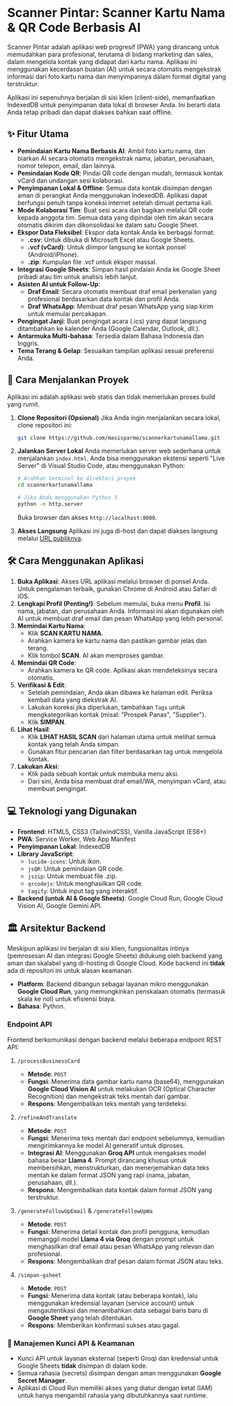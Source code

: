 # Scanner Pintar: Scanner Kartu Nama & QR Code Berbasis AI

Scanner Pintar adalah aplikasi web progresif (PWA) yang dirancang untuk memudahkan para profesional, terutama di bidang marketing dan sales, dalam mengelola kontak yang didapat dari kartu nama. Aplikasi ini menggunakan kecerdasan buatan (AI) untuk secara otomatis mengekstrak informasi dari foto kartu nama dan menyimpannya dalam format digital yang terstruktur.

Aplikasi ini sepenuhnya berjalan di sisi klien (client-side), memanfaatkan IndexedDB untuk penyimpanan data lokal di browser Anda. Ini berarti data Anda tetap pribadi dan dapat diakses bahkan saat offline.

## ✨ Fitur Utama

- **Pemindaian Kartu Nama Berbasis AI**: Ambil foto kartu nama, dan biarkan AI secara otomatis mengekstrak nama, jabatan, perusahaan, nomor telepon, email, dan lainnya.
- **Pemindaian Kode QR**: Pindai QR code dengan mudah, termasuk kontak vCard dan undangan sesi kolaborasi.
- **Penyimpanan Lokal & Offline**: Semua data kontak disimpan dengan aman di perangkat Anda menggunakan IndexedDB. Aplikasi dapat berfungsi penuh tanpa koneksi internet setelah dimuat pertama kali.
- **Mode Kolaborasi Tim**: Buat sesi acara dan bagikan melalui QR code kepada anggota tim. Semua data yang dipindai oleh tim akan secara otomatis dikirim dan dikonsolidasi ke dalam satu Google Sheet.
- **Ekspor Data Fleksibel**: Ekspor data kontak Anda ke berbagai format:
  - **.csv**: Untuk dibuka di Microsoft Excel atau Google Sheets.
  - **.vcf (vCard)**: Untuk diimpor langsung ke kontak ponsel (Android/iPhone).
  - **.zip**: Kumpulan file .vcf untuk ekspor massal.
- **Integrasi Google Sheets**: Simpan hasil pindaian Anda ke Google Sheet pribadi atau tim untuk analisis lebih lanjut.
- **Asisten AI untuk Follow-Up**:
  - **Draf Email**: Secara otomatis membuat draf email perkenalan yang profesional berdasarkan data kontak dan profil Anda.
  - **Draf WhatsApp**: Membuat draf pesan WhatsApp yang siap kirim untuk memulai percakapan.
- **Pengingat Janji**: Buat pengingat acara (.ics) yang dapat langsung ditambahkan ke kalender Anda (Google Calendar, Outlook, dll.).
- **Antarmuka Multi-bahasa**: Tersedia dalam Bahasa Indonesia dan Inggris.
- **Tema Terang & Gelap**: Sesuaikan tampilan aplikasi sesuai preferensi Anda.

## 🚀 Cara Menjalankan Proyek

Aplikasi ini adalah aplikasi web statis dan tidak memerlukan proses build yang rumit.

1.  **Clone Repositori (Opsional)**
    Jika Anda ingin menjalankan secara lokal, clone repositori ini:
    ```bash
    git clone https://github.com/masisparmo/scannerkartunamallama.git
    ```

2.  **Jalankan Server Lokal**
    Anda memerlukan server web sederhana untuk menjalankan `index.html`. Anda bisa menggunakan ekstensi seperti "Live Server" di Visual Studio Code, atau menggunakan Python:
    ```bash
    # Arahkan terminal ke direktori proyek
    cd scannerkartunamallama

    # Jika Anda menggunakan Python 3
    python -m http.server
    ```
    Buka browser dan akses `http://localhost:8000`.

3.  **Akses Langsung**
    Aplikasi ini juga di-host dan dapat diakses langsung melalui [URL publiknya](https://scanner-pintar.isparmo.com/).

## 🛠️ Cara Menggunakan Aplikasi

1.  **Buka Aplikasi**: Akses URL aplikasi melalui browser di ponsel Anda. Untuk pengalaman terbaik, gunakan Chrome di Android atau Safari di iOS.
2.  **Lengkapi Profil (Penting!)**: Sebelum memulai, buka menu **Profil**. Isi nama, jabatan, dan perusahaan Anda. Informasi ini akan digunakan oleh AI untuk membuat draf email dan pesan WhatsApp yang lebih personal.
3.  **Memindai Kartu Nama**:
    - Klik **SCAN KARTU NAMA**.
    - Arahkan kamera ke kartu nama dan pastikan gambar jelas dan terang.
    - Klik tombol **SCAN**. AI akan memproses gambar.
4.  **Memindai QR Code**:
    - Arahkan kamera ke QR code. Aplikasi akan mendeteksinya secara otomatis.
5.  **Verifikasi & Edit**:
    - Setelah pemindaian, Anda akan dibawa ke halaman edit. Periksa kembali data yang diekstrak AI.
    - Lakukan koreksi jika diperlukan, tambahkan `Tags` untuk mengkategorikan kontak (misal: "Prospek Panas", "Supplier").
    - Klik **SIMPAN**.
6.  **Lihat Hasil**:
    - Klik **LIHAT HASIL SCAN** dari halaman utama untuk melihat semua kontak yang telah Anda simpan.
    - Gunakan fitur pencarian dan filter berdasarkan tag untuk mengelola kontak.
7.  **Lakukan Aksi**:
    - Klik pada sebuah kontak untuk membuka menu aksi.
    - Dari sini, Anda bisa membuat draf email/WA, menyimpan vCard, atau membuat pengingat.

## 💻 Teknologi yang Digunakan

-   **Frontend**: HTML5, CSS3 (TailwindCSS), Vanilla JavaScript (ES6+)
-   **PWA**: Service Worker, Web App Manifest
-   **Penyimpanan Lokal**: IndexedDB
-   **Library JavaScript**:
    -   `lucide-icons`: Untuk ikon.
    -   `jsQR`: Untuk pemindaian QR code.
    -   `jszip`: Untuk membuat file .zip.
    -   `qrcodejs`: Untuk menghasilkan QR code.
    -   `tagify`: Untuk input tag yang interaktif.
-   **Backend (untuk AI & Google Sheets)**: Google Cloud Run, Google Cloud Vision AI, Google Gemini API.

## 🏛️ Arsitektur Backend

Meskipun aplikasi ini berjalan di sisi klien, fungsionalitas intinya (pemrosesan AI dan integrasi Google Sheets) didukung oleh backend yang aman dan skalabel yang di-hosting di Google Cloud. Kode backend ini **tidak** ada di repositori ini untuk alasan keamanan.

-   **Platform**: Backend dibangun sebagai layanan mikro menggunakan **Google Cloud Run**, yang memungkinkan penskalaan otomatis (termasuk skala ke nol) untuk efisiensi biaya.
-   **Bahasa**: Python.

### Endpoint API

Frontend berkomunikasi dengan backend melalui beberapa endpoint REST API:

1.  `/processBusinessCard`
    -   **Metode**: `POST`
    -   **Fungsi**: Menerima data gambar kartu nama (base64), menggunakan **Google Cloud Vision AI** untuk melakukan OCR (Optical Character Recognition) dan mengekstrak teks mentah dari gambar.
    -   **Respons**: Mengembalikan teks mentah yang terdeteksi.

2.  `/refineAndTranslate`
    -   **Metode**: `POST`
    -   **Fungsi**: Menerima teks mentah dari endpoint sebelumnya, kemudian mengirimkannya ke model AI generatif untuk diproses.
    -   **Integrasi AI**: Menggunakan **Groq API** untuk mengakses model bahasa besar **Llama 4**. Prompt dirancang khusus untuk membersihkan, menstrukturkan, dan menerjemahkan data teks mentah ke dalam format JSON yang rapi (nama, jabatan, perusahaan, dll.).
    -   **Respons**: Mengembalikan data kontak dalam format JSON yang terstruktur.

3.  `/generateFollowUpEmail` & `/generateFollowUpWa`
    -   **Metode**: `POST`
    -   **Fungsi**: Menerima detail kontak dan profil pengguna, kemudian memanggil model **Llama 4 via Groq** dengan prompt untuk menghasilkan draf email atau pesan WhatsApp yang relevan dan profesional.
    -   **Respons**: Mengembalikan draf pesan dalam format JSON atau teks.

4.  `/simpan-gsheet`
    -   **Metode**: `POST`
    -   **Fungsi**: Menerima data kontak (atau beberapa kontak), lalu menggunakan kredensial layanan (service account) untuk mengautentikasi dan menambahkan data sebagai baris baru di **Google Sheet** yang telah ditentukan.
    -   **Respons**: Memberikan konfirmasi sukses atau gagal.

### 🔐 Manajemen Kunci API & Keamanan

-   Kunci API untuk layanan eksternal (seperti Groq) dan kredensial untuk Google Sheets **tidak** disimpan di dalam kode.
-   Semua rahasia (secrets) disimpan dengan aman menggunakan **Google Secret Manager**.
-   Aplikasi di Cloud Run memiliki akses yang diatur dengan ketat (IAM) untuk hanya mengambil rahasia yang dibutuhkannya saat runtime.
